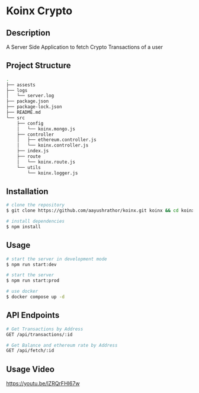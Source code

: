# Koinx Crypto 

## Description
A Server Side Application to fetch Crypto Transactions of a user

## Project Structure
```bash
.
├── assests
├── logs
│   └── server.log
├── package.json
├── package-lock.json
├── README.md
└── src
    ├── config
    │   └── koinx.mongo.js
    ├── controller
    │   ├── ethereum.controller.js
    │   └── koinx.controller.js
    ├── index.js
    ├── route
    │   └── koinx.route.js
    └── utils
        └── koinx.logger.js
```

## Installation
```bash
# clone the repository
$ git clone https://github.com/aayushrathor/koinx.git koinx && cd koinx

# install dependencies
$ npm install
```

## Usage
```bash
# start the server in development mode
$ npm run start:dev

# start the server
$ npm run start:prod

# use docker
$ docker compose up -d
```

## API Endpoints
```bash
# Get Transactions by Address
GET /api/transactions/:id

# Get Balance and ethereum rate by Address
GET /api/fetch/:id
```

## Usage Video
https://youtu.be/lZRQrFHI67w

